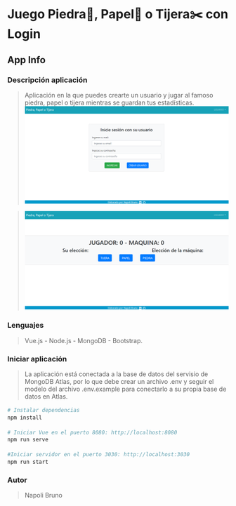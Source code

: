 # Juego Piedra💎, Papel📄 o Tijera✂️ con Login

## App Info

### Descripción aplicación
> Aplicación en la que puedes crearte un usuario y jugar al famoso piedra, papel o tijera mientras se guardan tus estadísticas.
![Screenshot](src/assets/login.png)

>![Screenshot](src/assets/juego.png)

### Lenguajes
>Vue.js - Node.js - MongoDB - Bootstrap.

### Iniciar aplicación
>La aplicación está conectada a la base de datos del servisio de MongoDB Atlas,
>por lo que debe crear un archivo .env y seguir el modelo del archivo .env.example para conectarlo a su propia base de datos 
>en Atlas.

```bash
# Instalar dependencias
npm install

# Iniciar Vue en el puerto 8080: http://localhost:8080
npm run serve

#Iniciar servidor en el puerto 3030: http://localhost:3030
npm run start
```

### Autor
>Napoli Bruno
